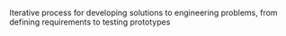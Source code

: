 Iterative process for developing solutions to engineering problems, from defining requirements to testing prototypes
